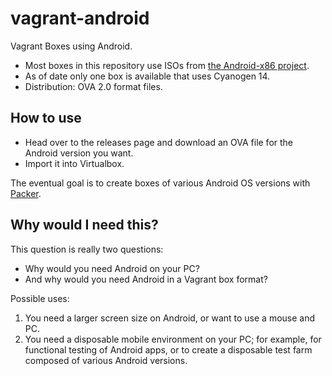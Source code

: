 # vagrant-android

Vagrant Boxes using Android. 

* Most boxes in this repository use ISOs from [the Android-x86 project](http://www.android-x86.org).
* As of date only one box is available that uses Cyanogen 14.
* Distribution: OVA 2.0 format files.


## How to use

* Head over to the releases page and download an OVA file for the Android version you want.
* Import it into Virtualbox.

The eventual goal is to create boxes of various Android OS versions with [Packer](https://www.packer.io/docs/builders/virtualbox-ovf.html).

## Why would I need this?

This question is really two questions:

* Why would you need Android on your PC? 
* And why would you need Android in a Vagrant box format?

Possible uses:

1. You need a larger screen size on Android, or want to use a mouse and PC.
1. You need a disposable mobile environment on your PC; for example, for functional testing of Android apps, or to create a disposable test farm composed of various Android versions.

